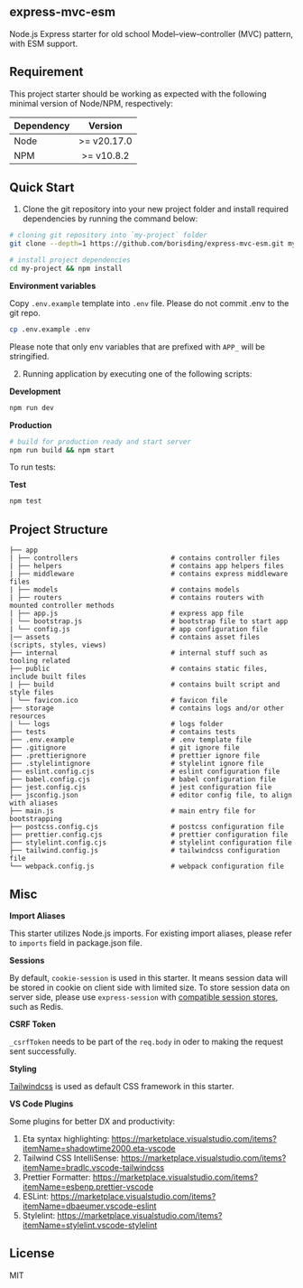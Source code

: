## express-mvc-esm

Node.js Express starter for old school Model–view–controller (MVC) pattern, with ESM support.

## Requirement

This project starter should be working as expected with the following minimal version of Node/NPM, respectively:

| Dependency |   Version   |
| ---------- | :---------: |
| Node       | >= v20.17.0 |
| NPM        | >= v10.8.2  |

## Quick Start

1. Clone the git repository into your new project folder and install required dependencies by running the command below:

```bash
# cloning git repository into `my-project` folder
git clone --depth=1 https://github.com/borisding/express-mvc-esm.git my-project

# install project dependencies
cd my-project && npm install
```

**Environment variables**

Copy `.env.example` template into `.env` file. Please do not commit .env to the git repo.

```bash
cp .env.example .env
```

Please note that only env variables that are prefixed with `APP_` will be stringified.

2. Running application by executing one of the following scripts:

**Development**

```bash
npm run dev
```

**Production**

```bash
# build for production ready and start server
npm run build && npm start
```

To run tests:

**Test**

```bash
npm test
```

## Project Structure

```
├── app
| ├── controllers                       # contains controller files
| ├── helpers                           # contains app helpers files
| ├── middleware                        # contains express middleware files
| ├── models                            # contains models
| ├── routers                           # contains routers with mounted controller methods
| ├── app.js                            # express app file
| └── bootstrap.js                      # bootstrap file to start app
| └── config.js                         # app configuration file
|── assets                              # contains asset files (scripts, styles, views)
├── internal                            # internal stuff such as tooling related
├── public                              # contains static files, include built files
| ├── build                             # contains built script and style files
| └── favicon.ico                       # favicon file
├── storage                             # contains logs and/or other resources
| └── logs                              # logs folder
├── tests                               # contains tests
├── .env.example                        # .env template file
├── .gitignore                          # git ignore file
├── .prettierignore                     # prettier ignore file
├── .stylelintignore                    # stylelint ignore file
├── eslint.config.cjs                   # eslint configuration file
├── babel.config.cjs                    # babel configuration file
├── jest.config.cjs                     # jest configuration file
├── jsconfig.json                       # editor config file, to align with aliases
├── main.js                             # main entry file for bootstrapping
├── postcss.config.cjs                  # postcss configuration file
├── prettier.config.cjs                 # prettier configuration file
├── stylelint.config.cjs                # stylelint configuration file
├── tailwind.config.js                  # tailwindcss configuration file
└── webpack.config.js                   # webpack configuration file
```

## Misc

**Import Aliases**

This starter utilizes Node.js imports. For existing import aliases, please refer to `imports` field in package.json file.

**Sessions**

By default, `cookie-session` is used in this starter. It means session data will be stored in cookie on client side with limited size. To store session data on server side, please use `express-session` with [compatible session stores](https://github.com/expressjs/session?tab=readme-ov-file#compatible-session-stores), such as Redis.

**CSRF Token**

`_csrfToken` needs to be part of the `req.body` in oder to making the request sent successfully.

**Styling**

[Tailwindcss](https://tailwindcss.com/) is used as default CSS framework in this starter.

**VS Code Plugins**

Some plugins for better DX and productivity:

1. Eta syntax highlighting: https://marketplace.visualstudio.com/items?itemName=shadowtime2000.eta-vscode
2. Tailwind CSS IntelliSense: https://marketplace.visualstudio.com/items?itemName=bradlc.vscode-tailwindcss
3. Prettier Formatter: https://marketplace.visualstudio.com/items?itemName=esbenp.prettier-vscode
4. ESLint: https://marketplace.visualstudio.com/items?itemName=dbaeumer.vscode-eslint
5. Stylelint: https://marketplace.visualstudio.com/items?itemName=stylelint.vscode-stylelint

## License

MIT
